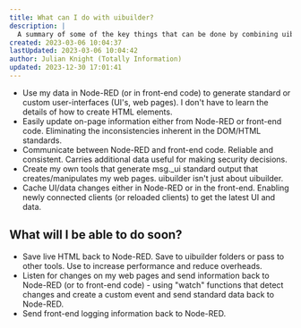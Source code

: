 ```yaml
---
title: What can I do with uibuilder?
description: |
  A summary of some of the key things that can be done by combining uibuilder with Node-RED.
created: 2023-03-06 10:04:37
lastUpdated: 2023-03-06 10:04:42
author: Julian Knight (Totally Information)
updated: 2023-12-30 17:01:41
---
```


* Use my data in Node-RED (or in front-end code) to generate standard or custom user-interfaces (UI's, web pages). I don't have to learn the details of how to create HTML elements.
* Easily update on-page information either from Node-RED or front-end code. Eliminating the inconsistencies inherent in the DOM/HTML standards.
* Communicate between Node-RED and front-end code. Reliable and consistent. Carries additional data useful for making security decisions.
* Create my own tools that generate msg._ui standard output that creates/manipulates my web pages. uibuilder isn't just about uibuilder.
* Cache UI/data changes either in Node-RED or in the front-end. Enabling newly connected clients (or reloaded clients) to get the latest UI and data.


## What will I be able to do soon?

* Save live HTML back to Node-RED. Save to uibuilder folders or pass to other tools. Use to increase performance and reduce overheads.
* Listen for changes on my web pages and send information back to Node-RED (or to front-end code) - using "watch" functions that detect changes and create a custom event and send standard data back to Node-RED.
* Send front-end logging information back to Node-RED.
